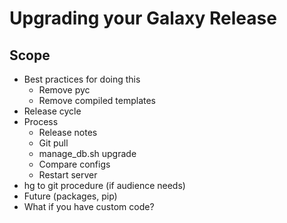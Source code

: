 # Upgrading your Galaxy Release

## Scope

- Best practices for doing this
  - Remove pyc
  - Remove compiled templates
- Release cycle
- Process
  - Release notes
  - Git pull
  - manage_db.sh upgrade
  - Compare configs
  - Restart server
- hg to git procedure (if audience needs)
- Future (packages, pip)
- What if you have custom code?
